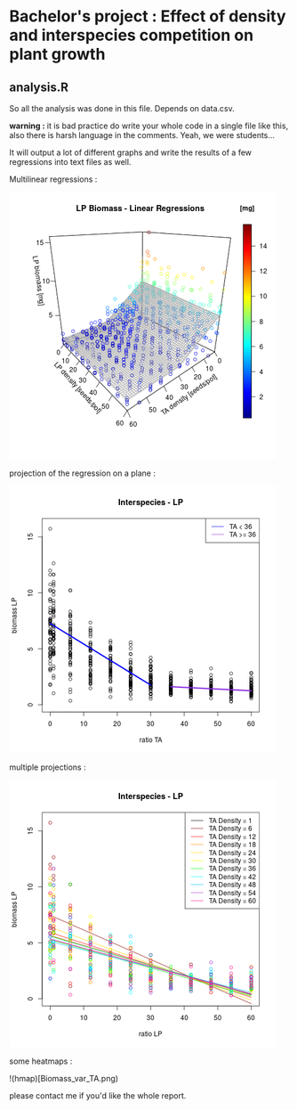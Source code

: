 # Bachelor's project : Effect of density and interspecies competition on plant growth

## analysis.R
So all the analysis was done in this file. Depends on data.csv.

**warning :** it is bad practice do write your whole code in a single file like this, also there is harsh language in the comments. Yeah, we were students...

It will output a lot of different graphs and write the results of a few regressions into text files as well.

Multilinear regressions :

![reg](surface_model2_updated.png)

projection of the regression on a plane :

![reg2](model2-inter-updated.png)

multiple projections :

![reg3](Biomass_2_inter_fullest.png)

some heatmaps :

!(hmap)[Biomass_var_TA.png)

please contact me if you'd like the whole report.
